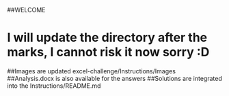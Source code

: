 ##WELCOME

# I will update the directory after the marks, I cannot risk it now sorry :D

##Images are updated excel-challenge/Instructions/Images
##Analysis.docx is also available for the answers
##Solutions are integrated into the Instructions/README.md
